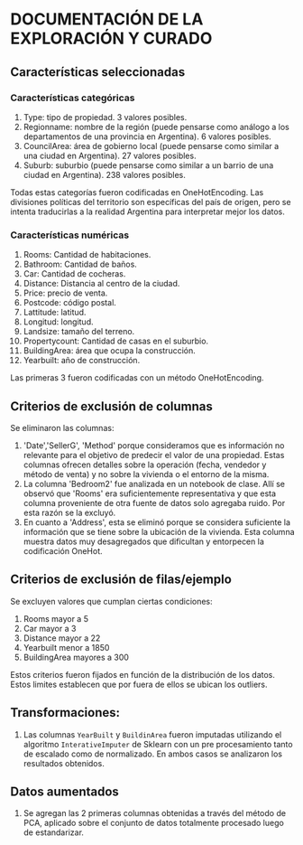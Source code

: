 
# DOCUMENTACIÓN DE LA EXPLORACIÓN Y CURADO 
## Características seleccionadas
### Características categóricas
  1. Type: tipo de propiedad. 3 valores posibles.
  2. Regionname: nombre de la región (puede pensarse como análogo a los departamentos de una provincia en Argentina). 6 valores posibles. 
  3. CouncilArea: área de gobierno local (puede pensarse como similar a una ciudad en Argentina). 27 valores posibles.
  4. Suburb: suburbio (puede pensarse como similar a un barrio de una ciudad en Argentina). 238 valores posibles. 
  
Todas estas categorías fueron codificadas en OneHotEncoding. 
Las divisiones políticas del territorio son específicas del país de origen, pero se intenta traducirlas a la realidad Argentina para interpretar mejor los datos.

### Características numéricas
  1. Rooms: Cantidad de habitaciones.
  2. Bathroom: Cantidad de baños.
  3. Car: Cantidad de cocheras.
  4. Distance: Distancia al centro de la ciudad.
  5. Price: precio de venta.
  6. Postcode: código postal.
  7. Lattitude: latitud.
  8. Longitud: longitud.
  9. Landsize: tamaño del terreno.
  10. Propertycount: Cantidad de casas en el suburbio. 
  11. BuildingArea: área que ocupa la construcción.
  12. Yearbuilt: año de construcción.

Las primeras 3 fueron codificadas con un método OneHotEncoding.
 
## Criterios de exclusión de columnas
  Se eliminaron las columnas:
  1. 'Date','SellerG', 'Method' porque consideramos que es información no relevante para el objetivo de predecir el valor de una propiedad. Estas columnas ofrecen detalles sobre la operación (fecha, vendedor y método de venta) y no sobre la vivienda o el entorno de la misma.
  2. La columna 'Bedroom2' fue analizada en un notebook de clase. Allí se observó que 'Rooms' era suficientemente representativa y que esta columna proveniente de otra fuente de datos solo agregaba ruido. Por esta razón se la excluyó. 
  3. En cuanto a 'Address', esta se eliminó porque se considera suficiente la información que se tiene sobre la ubicación de la vivienda. Esta columna muestra datos muy desagregados que dificultan y entorpecen la codificación OneHot. 
  
## Criterios de exclusión de filas/ejemplo
  Se excluyen valores que cumplan ciertas condiciones:
  1. Rooms mayor a 5
  2. Car mayor a 3
  3. Distance mayor a 22 
  4. Yearbuilt menor a 1850
  5. BuildingArea mayores a 300

Estos criterios fueron fijados en función de la distribución de los datos. Estos limites establecen que por fuera de ellos se ubican los outliers. 
  
## Transformaciones:
  1. Las columnas `YearBuilt` y `BuildinArea` fueron imputadas utilizando el 
     algoritmo `InterativeImputer` de Sklearn con un pre procesamiento tanto de escalado como de normalizado. En ambos casos se analizaron los resultados obtenidos. 

## Datos aumentados
  1. Se agregan las 2 primeras columnas obtenidas a través del método de PCA, aplicado sobre el conjunto de datos totalmente procesado luego de estandarizar.

